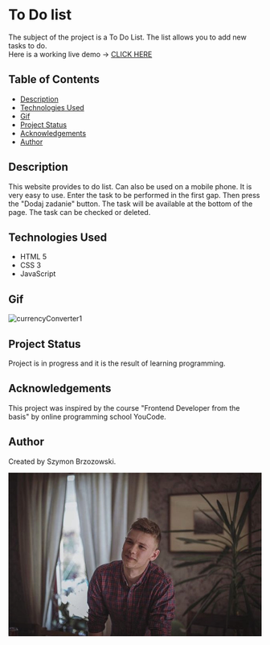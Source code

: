 # To Do list
The subject of the project is a To Do List. The list allows you to add new tasks to do.
<br>Here is a working live demo -> [CLICK HERE](https://boozyboss.github.io/currencyConverter/)
 
## Table of Contents
* [Description](#description)
* [Technologies Used](#technologies-used)
* [Gif](#gif)
* [Project Status](#project-status)
* [Acknowledgements](#acknowledgements)
* [Author](#author)


## Description
This website provides to do list. Can also be used on a mobile phone. It is very easy to use. Enter the task to be performed in the first gap. Then press the "Dodaj zadanie" button. The task will be available at the bottom of the page. The task can be checked or deleted.

## Technologies Used
- HTML 5
- CSS 3
- JavaScript

## Gif
![currencyConverter1](https://media.giphy.com/media/v1.Y2lkPTc5MGI3NjExZWVzbmN2amp3b2kzeGtvY2p5emU0N2QwM3FueTlybzcxc3VtdzJxbSZlcD12MV9pbnRlcm5hbF9naWZfYnlfaWQmY3Q9Zw/6fnrtUYWOkkALZEwJZ/giphy.gif)

## Project Status
Project is in progress and it is the result of learning programming.

## Acknowledgements
This project was inspired by the course "Frontend Developer from the basis" by online programming school YouCode. 

## Author
Created by Szymon Brzozowski. 

![Szymon](images/IMG_7526.jpg)


  
